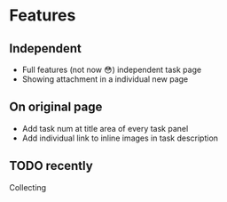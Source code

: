 # Features

## Independent

  * Full features (not now :flushed:) independent task page
  * Showing attachment in a individual new page

## On original page

  * Add task num at title area of every task panel
  * Add individual link to inline images in task description

## TODO recently

  Collecting
